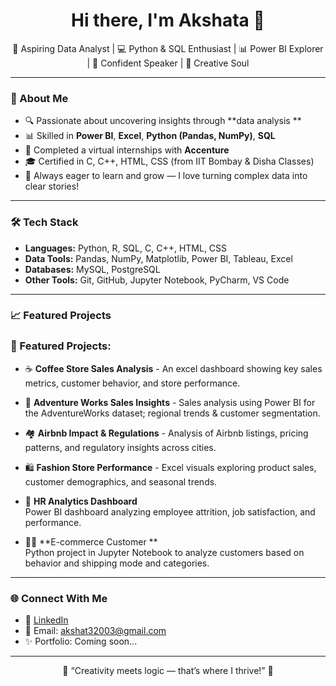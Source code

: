 <h1 align="center">Hi there, I'm Akshata 👋</h1>

<p align="center">
  🚀 Aspiring Data Analyst | 💻 Python & SQL Enthusiast | 📊 Power BI Explorer | 🎤 Confident Speaker | 🎨 Creative Soul
</p>

---

### 🌟 About Me

- 🔍 Passionate about uncovering insights through **data analysis **
- 📊 Skilled in **Power BI**, **Excel**, **Python (Pandas, NumPy)**, **SQL**
- 🤝 Completed a virtual internships with **Accenture** 
- 🎓 Certified in C, C++, HTML, CSS (from IIT Bombay & Disha Classes)
- 🧠 Always eager to learn and grow — I love turning complex data into clear stories!

---

### 🛠️ Tech Stack

- **Languages:** Python, R, SQL, C, C++, HTML, CSS
- **Data Tools:** Pandas, NumPy, Matplotlib, Power BI, Tableau, Excel
- **Databases:** MySQL, PostgreSQL
- **Other Tools:** Git, GitHub, Jupyter Notebook, PyCharm, VS Code

---

### 📈 Featured Projects

### 🌟 Featured Projects:
- ☕ **Coffee Store Sales Analysis** - An excel dashboard showing key sales metrics, customer behavior, and store performance.
- 🧭 **Adventure Works Sales Insights** - Sales analysis using Power BI for the AdventureWorks dataset; regional trends & customer segmentation.
- 🏘️ **Airbnb Impact & Regulations** - Analysis of Airbnb listings, pricing patterns, and regulatory insights across cities.
- 🛍️ **Fashion Store Performance** - Excel visuals exploring product sales, customer demographics, and seasonal trends.
- 💼 **HR Analytics Dashboard**  
  Power BI dashboard analyzing employee attrition, job satisfaction, and performance.

- 🧑‍💻 **E-commerce Customer **  
  Python project in Jupyter Notebook to analyze customers based on behavior and shipping mode and categories.

---

### 🌐 Connect With Me

- 💼 [LinkedIn](https://www.linkedin.com/in/akshata-balkrishna-375746326/)
- 📧 Email: akshat32003@gmail.com  
- ✨ Portfolio: Coming soon...

---

<p align="center">
  💖 “Creativity meets logic — that’s where I thrive!” 💫
</p>
